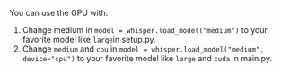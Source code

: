 You can use the GPU with:
1. Change medium in `model = whisper.load_model("medium")` to your favorite model like `large`in setup.py.
2. Change `medium` and `cpu` in `model = whisper.load_model("medium", device="cpu")` to your favorite model like `large` and `cuda` in main.py.